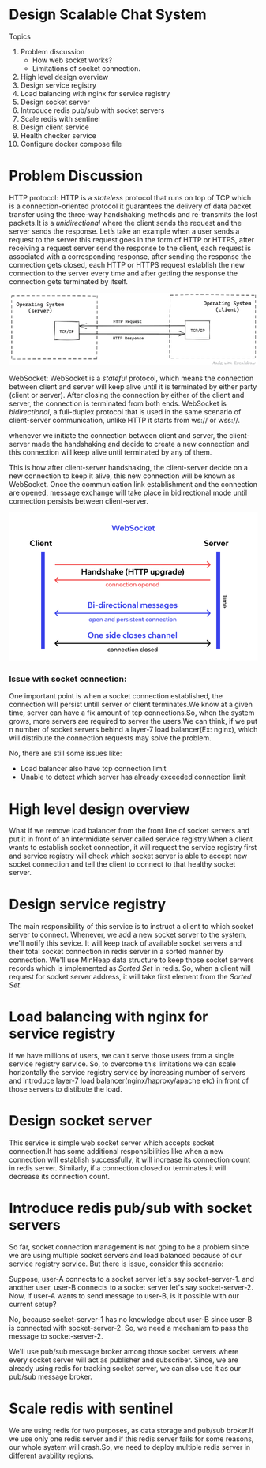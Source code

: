 # Design Scalable Chat System

Topics

1. Problem discussion
    - How web socket works?
    - Limitations of socket connection.
2. High level design overview
3. Design service registry
4. Load balancing with nginx for service registry
5. Design socket server
6. Introduce redis pub/sub with socket servers
7. Scale redis with sentinel
8. Design client service
9. Health checker service
10. Configure docker compose file

# Problem Discussion
HTTP protocol: HTTP is a *stateless* protocol that runs on top of TCP which is a connection-oriented protocol it guarantees the delivery of data packet transfer using the three-way handshaking methods and re-transmits the lost packets.It is a *unidirectional* where the client sends the request and the server sends the response. Let’s take an example when a user sends a request to the server this request goes in the form of HTTP or HTTPS, after receiving a request server send the response to the client, each request is associated with a corresponding response, after sending the response the connection gets closed, each HTTP or HTTPS request establish the new connection to the server every time and after getting the response the connection gets terminated by itself. 

![how http works](./assets/http.png)

WebSocket: WebSocket is a *stateful* protocol, which means the connection between client and server will keep alive until it is terminated by either party (client or server). After closing the connection by either of the client and server, the connection is terminated from both ends. WebSocket is *bidirectional*, a full-duplex protocol that is used in the same scenario of client-server communication, unlike HTTP it starts from ws:// or wss://. 

whenever we initiate the connection between client and server, the client-server made the handshaking and decide to create a new connection and this connection will keep alive until terminated by any of them.

This is how after client-server handshaking, the client-server decide on a new connection to keep it alive, this new connection will be known as WebSocket. Once the communication link establishment and the connection are opened, message exchange will take place in bidirectional mode until connection persists between client-server.

![how web socket works](./assets/websocket.png)

### Issue with socket connection:
One important point is when a socket connection established, the connection will persist untill server or client terminates.We know at a given time, server can have a fix amount of tcp connections.So, when the system grows, more servers are required to server the users.We can think, if we put n number of socket servers behind a layer-7 load balancer(Ex: nginx), which will distribute the connection requests may solve the problem.

No, there are still some issues like:
- Load balancer also have tcp connection limit
- Unable to detect which server has already exceeded connection limit

# High level design overview
What if we remove load balancer from the front line of socket servers and put it in front of an intermidiate server called service registry.When a client wants to establish socket connection, it will request the service registry first and service registry will check which socket server is able to accept new socket connection and tell the client to connect to that healthy socket server.

# Design service registry
The main responsibility of this service is to instruct a client to which socket server to connect. Whenever, we add a new socket server to the system, we'll notify this sevice. It will keep track of available socket servers and their total socket connection in redis server in a sorted manner by connection. We'll use MinHeap data structure to keep those socket servers records which is implemented as *Sorted Set* in redis. So, when a client will request for socket server address, it will take first element from the *Sorted Set*.

# Load balancing with nginx for service registry
if we have millions of users, we can't serve those users from a single service registry service. So, to overcome this limitations we can scale horizontally the service registry service by increasing number of servers and introduce layer-7 load balancer(nginx/haproxy/apache etc) in front of those servers to distibute the load.

# Design socket server
This service is simple web socket server which accepts socket connection.It has some additional responsibilities like when a new connection will establish successfully, it will increase its connection count in redis server. Similarly, if a connection closed or terminates it will decrease its connection count.

# Introduce redis pub/sub with socket servers
So far, socket connection management is not going to be a problem since we are using multiple socket servers and load balanced because of our service registry service. But there is issue, consider this scenario:

Suppose, user-A connects to a socket server let's say socket-server-1. and another user, user-B connects to a socket server let's say socket-server-2. Now, if user-A wants to send message to user-B, is it possible with our current setup?

No, because socket-server-1 has no knowledge about user-B since user-B is connected with socket-server-2. So, we need a mechanism to pass the message to socket-server-2.

We'll use pub/sub message broker among those socket servers where every socket server will act as publisher and subscriber. Since, we are already using redis for tracking socket server, we can also use it as our pub/sub message broker. 

# Scale redis with sentinel
We are using redis for two purposes, as data storage and pub/sub broker.If we use only one redis server and if this redis server fails for some reasons, our whole system will crash.So, we need to deploy multiple redis server in different avability regions. 